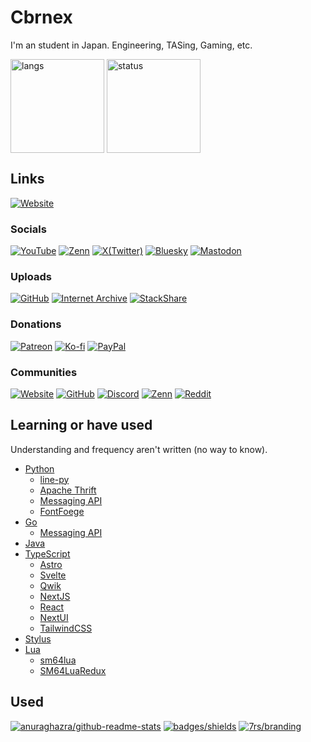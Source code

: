 # Cbrnex  

  I'm an student in Japan. Engineering, TASing, Gaming, etc.  

  <div>
    <img align="top" height="150" alt="langs"  src="https://github-readme-stats.vercel.app/api/top-langs/?username=7rs&layout=compact&theme=dracula&hide_border=true&hide_title=true"/>
    <img align="top" height="150" alt="status" src="https://github-readme-stats.vercel.app/api?username=7rs&show_icons=true&theme=dracula&hide_border=true&hide_rank=true&hide_title=true"/>
  </div>

[cloudflare]: https://img.shields.io/badge/website-F38020?style=for-the-badge&logo=cloudflare&logoColor=white

## Links  

  [![Website][cloudflare]](https://7rs.dev/)

[youtube]: https://img.shields.io/badge/YouTube-FF0000?style=for-the-badge&logo=youtube
[zenn]: https://img.shields.io/badge/Zenn-3EA8FF?style=for-the-badge&logo=zenn&logoColor=white
[x]: https://img.shields.io/badge/twitter-000000?style=for-the-badge&logo=x
[bluesky]: https://img.shields.io/badge/bluesky-0285FF?style=for-the-badge&logo=bluesky&logoColor=white
[mastodon]: https://img.shields.io/badge/mastodon-6364FF?style=for-the-badge&logo=mastodon&logoColor=white

### Socials  

  [![YouTube][youtube]](https://youtube.com/@QRZE)
  [![Zenn][zenn]](https://zenn.dev/7rs)
  [![X(Twitter)][x]](https://archive.org/details/@cbrnex)
  [![Bluesky][bluesky]](https://archive.org/details/@cbrnex)
  [![Mastodon][mastodon]](https://mastodon.social/@7rs)

[github]: https://img.shields.io/badge/github-181717?style=for-the-badge&logo=github
[stackshare]: https://img.shields.io/badge/stackshare-0690FA?style=for-the-badge&logo=stackshare&logoColor=white
[internet-archive]: https://img.shields.io/badge/internet%20archive-666666?style=for-the-badge&logo=internetarchive&logoColor=white

### Uploads  

  [![GitHub][github]](https://github.com/7rs)
  [![Internet Archive][internet-archive]](https://archive.org/details/@cbrnex)
  [![StackShare][stackshare]](https://stackshare.io/7rs)

[patreon]: https://img.shields.io/badge/patreon-black?style=for-the-badge&logo=patreon
[ko-fi]: https://img.shields.io/badge/ko--fi-FF5E5B?style=for-the-badge&logo=ko-fi&logoColor=white
[paypal]: https://img.shields.io/badge/paypal-003087?style=for-the-badge&logo=paypal&logoColor=white

### Donations  

  [![Patreon][patreon]](https://patreon.com/7rs)
  [![Ko-fi][ko-fi]](https://ko-fi.com/cbrnex)
  [![PayPal][paypal]](https://paypal.me/7rbots)

[discord]: https://img.shields.io/badge/discord-5865F2?style=for-the-badge&logo=discord&logoColor=white
[organization]: https://img.shields.io/badge/%4074gg-181717?style=for-the-badge&logo=github
[gh-pages]: https://img.shields.io/badge/website-222222?style=for-the-badge&logo=github
[reddit]: https://img.shields.io/badge/r%2F74gg-FF4500?style=for-the-badge&logo=reddit&logoColor=white

### Communities  

  [![Website][gh-pages]](https://74gg.github.io/)
  [![GitHub][organization]](https://github.com/74gg)
  [![Discord][discord]](https://7rs.dev/discord)
  [![Zenn][zenn]](https://zenn.dev/p/74)
  [![Reddit][reddit]](https://reddit.com/r/74gg)

[anuraghazra/github-readme-stats]: https://github-readme-stats.vercel.app/api/pin/?username=anuraghazra&repo=github-readme-stats&theme=dracula&hide_border=true
[badges/shields]: https://github-readme-stats.vercel.app/api/pin/?username=badges&repo=shields&theme=dracula&hide_border=true
[7rs/branding]: https://github-readme-stats.vercel.app/api/pin/?username=7rs&repo=branding&theme=dracula&hide_border=true

[python]: https://python.org/
[line-py]: https://github.com/fadhiilrachman/line-py
[thrift]: https://thrift.apache.org/
[messaging-api]: https://developers.line.biz/en/services/messaging-api/
[fontforge]: https://fontforge.org/docs/scripting/python.html
[go]: https://go.dev/
[java]: https://java.com/
[typescript]: https://typescriptlang.org/
[astro]: https://astro.build/
[svelte]: https://svelte.dev/
[qwik]: https://qwik.dev/
[stylus]: https://stylus-lang.com/
[nextjs]: https://nextjs.org/
[react]: https://ja.react.dev/
[nextui]: https://nextui.org/
[tailwindcss]: https://tailwindcss.com/
[lua]: https://lua.org/
[sm64lua]: https://github.com/mkdasher/SM64Lua
[sm64-lua-redux]: https://github.com/Mupen64-Rewrite/SM64LuaRedux

## Learning or have used  

  Understanding and frequency aren't written (no way to know).  

<!--  -->
- [Python][python]
  - [line-py][line-py]
  - [Apache Thrift][thrift]
  - [Messaging API][messaging-api]
  - [FontFoege][fontforge]
- [Go][go]
  - [Messaging API][messaging-api]
- [Java][java]
- [TypeScript][typescript]
  - [Astro][astro]
  - [Svelte][svelte]
  - [Qwik][qwik]
  - [NextJS][nextjs]
  - [React][react]
  - [NextUI][nextui]
  - [TailwindCSS][tailwindcss]
- [Stylus][stylus]
- [Lua][lua]
  - [sm64lua][sm64lua]
  - [SM64LuaRedux][sm64-lua-redux]
<!--  -->

## Used  

  [![anuraghazra/github-readme-stats][anuraghazra/github-readme-stats]](https://github.com/anuraghazra/github-readme-stats)
  [![badges/shields][badges/shields]](https://github.com/badges/shields)
  [![7rs/branding][7rs/branding]](https://github.com/7rs/branding)
